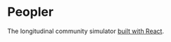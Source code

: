 # Peopler

The longitudinal community simulator [built with React](https://github.com/facebookincubator/create-react-app).
